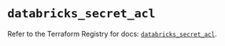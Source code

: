 # `databricks_secret_acl`

Refer to the Terraform Registry for docs: [`databricks_secret_acl`](https://registry.terraform.io/providers/databricks/databricks/1.46.0/docs/resources/secret_acl).
